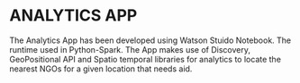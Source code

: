 
# ANALYTICS APP

The Analytics App has been developed using Watson Stuido Notebook. The runtime used in Python-Spark. The App makes use of Discovery, GeoPositional API and Spatio temporal libraries for analytics to locate the nearest NGOs for a given location that needs aid.
